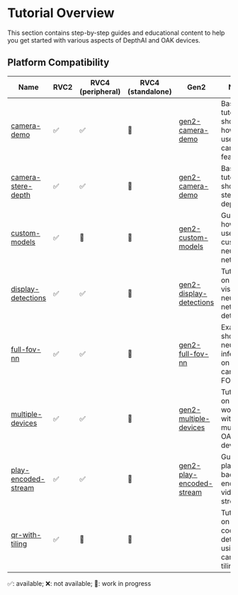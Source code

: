 # Tutorial Overview

This section contains step-by-step guides and educational content to help you get started with various aspects of DepthAI and OAK devices.

## Platform Compatibility

| Name                                        | RVC2 | RVC4 (peripheral) | RVC4 (standalone) | Gen2                                                                                                     | Notes                                                 |
| ------------------------------------------- | ---- | ----------------- | ----------------- | -------------------------------------------------------------------------------------------------------- | ----------------------------------------------------- |
| [camera-demo](camera-demo/)                 | ✅   | ✅                | 🚧                | [gen2-camera-demo](https://github.com/luxonis/oak-examples/tree/master/gen2-camera-demo)                 | Basic tutorial showing how to use the camera features |
| [camera-stere-depth](camera-stereo-depth/)  | ✅   | ✅                | 🚧                | [gen2-camera-demo](https://github.com/luxonis/oak-examples/tree/master/gen2-camera-demo)                 | Basic tutorial showing stereo depth                   |
| [custom-models](custom-models/)             | ✅   | 🚧                | 🚧                | [gen2-custom-models](https://github.com/luxonis/oak-examples/tree/master/gen2-custom-models)             | Guide on how to use custom neural networks            |
| [display-detections](display-detections/)   | ✅   | ✅                | 🚧                | [gen2-display-detections](https://github.com/luxonis/oak-examples/tree/master/gen2-display-detections)   | Tutorial on visualizing neural network detections     |
| [full-fov-nn](full-fov-nn/)                 | ✅   | ✅                | 🚧                | [gen2-full-fov-nn](https://github.com/luxonis/oak-examples/tree/master/gen2-full-fov-nn)                 | Example showing neural inference on full camera FOV   |
| [multiple-devices](multiple-devices/)       | ✅   | ✅                | 🚧                | [gen2-multiple-devices](https://github.com/luxonis/oak-examples/tree/master/gen2-multiple-devices)       | Tutorial on working with multiple OAK devices         |
| [play-encoded-stream](play-encoded-stream/) | ✅   | ✅                | 🚧                | [gen2-play-encoded-stream](https://github.com/luxonis/oak-examples/tree/master/gen2-play-encoded-stream) | Guide on playing back encoded video streams           |
| [qr-with-tiling](qr-with-tiling/)           | ✅   | 🚧                | 🚧                |                                                                                                          | Tutorial on QR code detection using camera tiling     |

✅: available; ❌: not available; 🚧: work in progress
